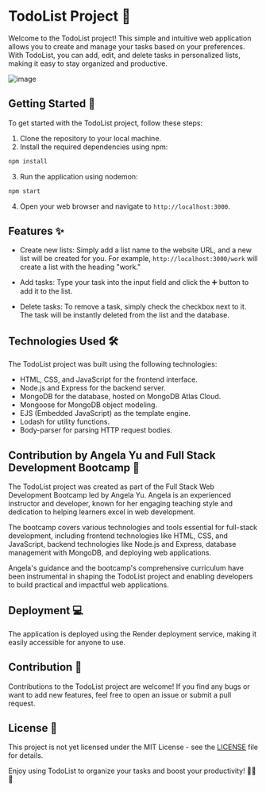 # TodoList Project 📝

Welcome to the TodoList project! This simple and intuitive web application allows you to create and manage your tasks based on your preferences. With TodoList, you can add, edit, and delete tasks in personalized lists, making it easy to stay organized and productive.

![image](https://github.com/fixmanish/todo-project/assets/131751286/7702252c-3a5f-40ac-bc47-c0db5bccb0dc)

## Getting Started 🚀

To get started with the TodoList project, follow these steps:

1. Clone the repository to your local machine.
2. Install the required dependencies using npm:

```bash
npm install
```

3. Run the application using nodemon:

```bash
npm start
```

4. Open your web browser and navigate to `http://localhost:3000`.

## Features ✨

- Create new lists: Simply add a list name to the website URL, and a new list will be created for you. For example, `http://localhost:3000/work` will create a list with the heading "work."

- Add tasks: Type your task into the input field and click the ➕ button to add it to the list.

- Delete tasks: To remove a task, simply check the checkbox next to it. The task will be instantly deleted from the list and the database.

## Technologies Used 🛠️

The TodoList project was built using the following technologies:

- HTML, CSS, and JavaScript for the frontend interface.
- Node.js and Express for the backend server.
- MongoDB for the database, hosted on MongoDB Atlas Cloud.
- Mongoose for MongoDB object modeling.
- EJS (Embedded JavaScript) as the template engine.
- Lodash for utility functions.
- Body-parser for parsing HTTP request bodies.

## Contribution by Angela Yu and Full Stack Development Bootcamp 🙏

The TodoList project was created as part of the Full Stack Web Development Bootcamp led by Angela Yu. Angela is an experienced instructor and developer, known for her engaging teaching style and dedication to helping learners excel in web development.

The bootcamp covers various technologies and tools essential for full-stack development, including frontend technologies like HTML, CSS, and JavaScript, backend technologies like Node.js and Express, database management with MongoDB, and deploying web applications.

Angela's guidance and the bootcamp's comprehensive curriculum have been instrumental in shaping the TodoList project and enabling developers to build practical and impactful web applications.

## Deployment 💻

The application is deployed using the Render deployment service, making it easily accessible for anyone to use.

## Contribution 👥

Contributions to the TodoList project are welcome! If you find any bugs or want to add new features, feel free to open an issue or submit a pull request.

## License 📜

This project is not yet licensed under the MIT License - see the [LICENSE](LICENSE) file for details.

Enjoy using TodoList to organize your tasks and boost your productivity! 🚀📝🤩
